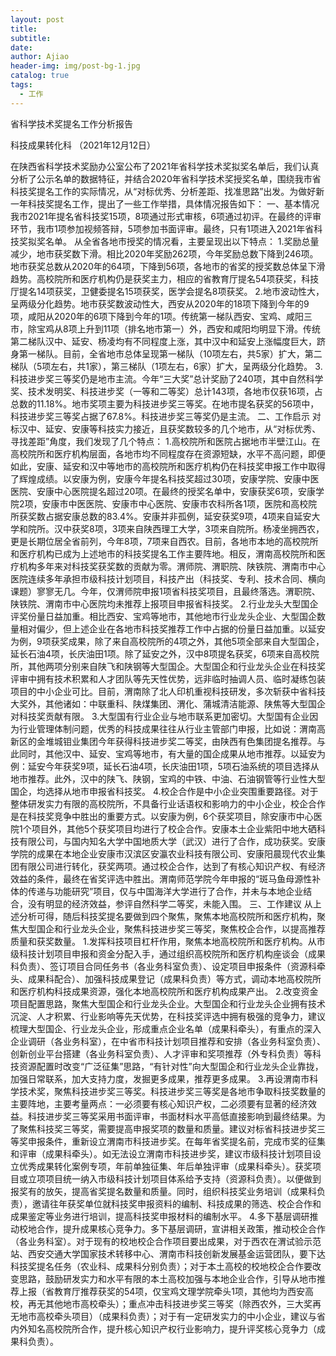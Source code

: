 ```yaml
---
layout: post
title: 
subtitle: 
date: 
author: Ajiao
header-img: img/post-bg-1.jpg
catalog: true
tags:
  - 工作
---
```

省科学技术奖提名工作分析报告

科技成果转化科
（2021年12月12日）


在陕西省科学技术奖励办公室公布了2021年省科学技术奖拟奖名单后，我们认真分析了公示名单的数据特征，并结合2020年省科学技术奖授奖名单，围绕我市省科技奖提名工作的实际情况，从“对标优秀、分析差距、找准思路”出发。为做好新一年科技奖提名工作，提出了一些工作举措，具体情况报告如下：
一、基本情况
我市2021年提名省科技奖15项，8项通过形式审核，6项通过初评。在最终的评审环节，我市1项参加视频答辩，5项参加书面评审。最终，只有1项进入2021年省科技奖拟奖名单。
从全省各地市授奖的情况看，主要呈现出以下特点：
1.奖励总量减少，地市获奖数下滑。相比2020年奖励262项，今年奖励总数下降到246项。地市获奖总数从2020年的64项，下降到56项，各地市的省奖的授奖数总体呈下滑趋势。高校院所和医疗机构仍是获奖主力，相应的省教育厅提名54项获奖，科技厅提名14项获奖，卫健委提名15项获奖，医学会提名8项获奖。
2.地市波动性大，呈两级分化趋势。地市获奖数波动性大，西安从2020年的18项下降到今年的9项，咸阳从2020年的6项下降到今年的1项。传统第一梯队西安、宝鸡、咸阳三市，除宝鸡从8项上升到11项（排名地市第一）外，西安和咸阳均明显下滑。传统第二梯队汉中、延安、杨凌均有不同程度上涨，其中汉中和延安上涨幅度巨大，跻身第一梯队。目前，全省地市总体呈现第一梯队（10项左右，共5家）扩大，第二梯队（5项左右，共1家），第三梯队（1项左右，6家）扩大，呈两级分化趋势。
3.科技进步奖三等奖仍是地市主流。今年“三大奖”总计奖励了240项，其中自然科学奖、技术发明奖、科技进步奖（一等和二等奖）总计143项，各地市仅获16项，占总数的11.18%。地市奖项主要为科技进步奖三等奖。在地市提名获奖的56项中，科技进步奖三等奖占据了67.8%。科技进步奖三等奖仍是主流。
二、工作启示
对标汉中、延安、安康等科技实力接近，且获奖数较多的几个地市，从“对标优秀、寻找差距”角度，我们发现了几个特点：
1.高校院所和医院占据地市半壁江山。在高校院所和医疗机构层面，各地市均不同程度存在资源短缺，水平不高问题，即便如此，安康、延安和汉中等地市的高校院所和医疗机构仍在科技奖申报工作中取得了辉煌成绩。以安康为例，安康今年提名科技奖超过30项，安康学院、安康中医医院、安康中心医院提名超过20项。在最终的授奖名单中，安康获奖6项，安康学院2项，安康市中医医院、安康市中心医院、安康市农科所各1项，医院和高校院所获奖数占据安康总数的83.4%。安康并非孤例，延安获奖9项，4项来自延安大学和院所。汉中获奖8项，3项来自陕西理工大学，3项来自院所。杨凌坐拥西农，更是长期位居全省前列，今年8项，7项来自西农。目前，各地市本地的高校院所和医疗机构已成为上述地市的科技奖提名工作主要阵地。相反，渭南高校院所和医疗机构多年来对科技奖获奖数的贡献为零。渭师院、渭职院、陕铁院、渭南市中心医院连续多年承担市级科技计划项目，科技产出（科技奖、专利、技术合同、横向课题）寥寥无几。今年，仅渭师院申报1项省科技奖项目，且最终落选。渭职院、陕铁院、渭南市中心医院均未推荐上报项目申报省科技奖。
2.行业龙头大型国企评奖份量日益加重。相比西安、宝鸡等地市，其他地市行业龙头企业、大型国企数量相对偏少，但上述企业在各地市科技奖推荐工作中占据的份量日益加重。以延安为例，9项获奖成果，除了来自高校院所的4项之外，其他5项全部来自大型国企，延长石油4项，长庆油田1项。除了延安之外，汉中8项提名获奖，6项来自高校院所，其他两项分别来自陕飞和陕钢等大型国企。大型国企和行业龙头企业在科技奖评审中拥有技术积累和人才团队等先天性优势，远非临时抽调人员、临时凝练包装项目的中小企业可比。目前，渭南除了北人印机重视科技研发，多次斩获中省科技大奖外，其他诸如：中联重科、陕煤集团、渭化、蒲城清洁能源、陕焦等大型国企对科技奖贡献有限。
3.大型国有行业企业与地市联系更加密切。大型国有企业因为行业管理体制问题，优秀的科技成果往往从行业主管部门申报，比如说：渭南高新区的金堆城钼业集团今年获得科技进步奖二等奖，由陕西有色集团提名推荐。与此同时，其他汉中、延安、宝鸡等地市，有大量的国企成果从地市推荐。以延安为例：延安今年获奖9项，延长石油4项，长庆油田1项，5项石油系统的项目选择从地市推荐。此外，汉中的陕飞、陕钢，宝鸡的中铁、中油、石油钢管等行业性大型国企，均选择从地市申报省科技奖。
4.校企合作是中小企业突围重要路径。对于整体研发实力有限的高校院所，不具备行业话语权和影响力的中小企业，校企合作是在科技奖竞争中胜出的重要方式。以安康为例，6个获奖项目，除安康市中心医院1个项目外，其他5个获奖项目均进行了校企合作。安康本土企业紫阳中地大硒科技有限公司，与国内知名大学中国地质大学（武汉）进行了合作，成功获奖。安康学院的成果在本地企业安康市汉滨区安瀛农业科技有限公司、安康阳晨现代农业集团有限公司进行转化，获奖两项。通过校企合作，达到了有核心知识产权、有经济效益的条件，最终在省奖评选中胜出。渭南师范学院今年申报的“斑马鱼母源性补体的传递与功能研究”项目，仅与中国海洋大学进行了合作，并未与本地企业结合，没有明显的经济效益，参评自然科学二等奖，未能入围。
三、工作建议
从上述分析可得，随后科技奖提名要做到四个聚焦，聚焦本地高校院所和医疗机构，聚焦大型国企和行业龙头企业，聚焦科技进步奖三等奖，聚焦校企合作，以提高推荐质量和获奖数量。
1.发挥科技项目杠杆作用，聚焦本地高校院所和医疗机构。从市级科技计划项目申报和资金分配入手，通过组织高校院所和医疗机构座谈会（成果科负责）、签订项目合同任务书（各业务科室负责）、设定项目申报条件（资源科牵头、成果科配合）、加强科技成果登记（成果科负责）等方式，调动本地高校院所和医疗机构科技成果资源，强化本地高校院所和医疗机构成果产出。
2.改变资金项目配置思路，聚焦大型国企和行业龙头企业。大型国企和行业龙头企业拥有技术沉淀、人才积累、行业影响等先天优势，在科技奖评选中拥有极强的竞争力，建议梳理大型国企、行业龙头企业，形成重点企业名单（成果科牵头），有重点的深入企业调研（各业务科室），在中省市科技计划项目推荐和安排（各业务科室负责）、创新创业平台搭建（各业务科室负责）、人才评审和奖项推荐（外专科负责）等科技资源配置时改变“广泛征集”思路，“有针对性”向大型国企和行业龙头企业靠拢，加强日常联系，加大支持力度，发掘更多成果，推荐更多成果。
3.再设渭南市科学技术奖，聚焦科技进步奖三等奖。科技进步奖三等奖是各地市争取科技奖数量的主要阵地，主要考量两点：一必须要有核心知识产权，二必须要有显著的经济效益。科技进步奖三等奖采用书面评审，书面材料水平高低直接影响到最终结果。为了聚焦科技奖三等奖，需要提高申报奖项的数量和质量。建议对标省科技进步奖三等奖申报条件，重新设立渭南市科技进步奖。在每年省奖提名前，完成市奖的征集和评审（成果科牵头）。如无法设立渭南市科技进步奖，建议市级科技计划项目设立优秀成果转化案例专项，年前单独征集、年后单独评审（成果科牵头）。获奖项目或立项项目统一纳入市级科技计划项目体系给予支持（资源科负责）。以便做到报奖有的放矢，提高省奖提名数量和质量。同时，组织科技奖业务培训（成果科负责），邀请往年获奖单位就科技奖申报资料的编制、科技成果的筛选、校企合作和成果鉴定等业务进行培训，提高科技奖申报材料的编制水平。
4.多下基层调研推动校地合作，提升成果核心竞争力。多下基层调研，宣讲相关政策，推动校企合作（各业务科室）。对于现有的校地校企合作项目要出成果，对于西农在渭试验示范站、西安交通大学国家技术转移中心、渭南市科技创新发展基金运营团队，要下达科技奖提名任务（农业科、成果科分别负责）；对于本土高校的校地校企合作要改变思路，鼓励研发实力和水平有限的本土高校加强与本地企业合作，引导从地市推荐上报（省教育厅推荐获奖的54项，仅宝鸡文理学院牵头1项，其他均为西安高校，再无其他地市高校牵头）；重点冲击科技进步奖三等奖（除西农外，三大奖再无地市高校牵头项目）（成果科负责）；对于有一定研发实力的中小企业，建议与省内外知名高校院所合作，提升核心知识产权行业影响力，提升评奖核心竞争力（成果科负责）。
